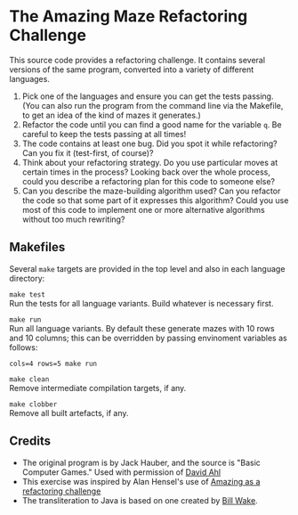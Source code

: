 # The Amazing Maze Refactoring Challenge

This source code provides a refactoring challenge. It contains several versions of the same program, converted into a
variety of different languages.

1. Pick one of the languages and ensure you can get the tests passing.  (You can also run the program from the command line via the Makefile, to get an idea of the kind of mazes it generates.)
2. Refactor the code until you can find a good name for the variable `q`. Be careful to keep the tests passing at all times!
3. The code contains at least one bug. Did you spot it while refactoring? Can you fix it (test-first, of course)?
4. Think about your refactoring strategy. Do you use particular moves at certain times in the process?  Looking back over the whole process, could you describe a refactoring plan for this code to someone else?
5. Can you describe the maze-building algorithm used? Can you refactor the code so that some part of it expresses this algorithm? Could you use most of this code to implement one or more alternative algorithms without too much rewriting?

## Makefiles

Several `make` targets are provided in the top level and also in each language directory:

`make test`\
Run the tests for all language variants.  Build whatever is necessary first.

`make run`\
Run all language variants. By default these generate mazes with 10 rows and 10 columns; this can be overridden by passing envinoment variables as follows:
```
cols=4 rows=5 make run
```

`make clean`\
Remove intermediate compilation targets, if any.

`make clobber`\
Remove all built artefacts, if any.

## Credits

* The original program is by Jack Hauber, and the source is "Basic Computer Games." Used with permission of [David Ahl](www.SwapMeetDave.com)
* This exercise was inspired by Alan Hensel's use of [Amazing as a refactoring challenge](http://www.mindspring.com/~alanh/refactoring/challenge.html)
* The transliteration to Java is based on one created by [Bill Wake](http://xp123.com).

